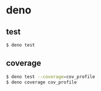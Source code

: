 # deno

## test

```bash
$ deno test
```


## coverage

```bash
$ deno test --coverage=cov_profile
$ deno coverage cov_profile
```